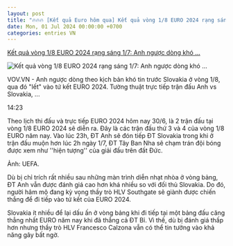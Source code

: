 ```yaml
---
layout: post
title: "🔥🔥🔥 [Kết quả Euro hôm qua] Kết quả vòng 1/8 EURO 2024 rạng sáng 1/7: Anh ngược dòng khó ..."
date: Mon, 01 Jul 2024 00:00:00 +0700
categories: entries VN
---
```

[Kết quả vòng 1/8 EURO 2024 rạng sáng 1/7: Anh ngược dòng khó ...](https://vov.vn/the-thao/ket-qua-vong-18-euro-2024-rang-sang-17-anh-nguoc-dong-kho-tin-truoc-slovakia-post1104815.vov)

![Kết quả vòng 1/8 EURO 2024 rạng sáng 1/7: Anh ngược dòng khó ...](https://vov-media.emitech.vn/sites/default/files/styles/og_image/public/2024-07/2024-06-30t175726z_1929005004_up1ek6u1dvodv_rtrmadp_3_soccer-euro-eng-svk-report.jpeg.jpg?v=1719888049)

VOV.VN - Anh ngược dòng theo kịch bản khó tin trước Slovakia ở vòng 1/8, qua đó "lết" vào tứ kết EURO 2024. Tường thuật trực tiếp trận đấu Anh vs Slovakia, ...

14:23

Theo lịch thi đấu và trực tiếp EURO 2024 hôm nay 30/6, là 2 trận đấu tại vòng 1/8 EURO 2024 sẽ diễn ra. Đây là các trận đấu thứ 3 và 4 của vòng 1/8 EURO năm nay. Vào lúc 23h, ĐT Anh sẽ đón tiếp ĐT Slovakia trong khi ở trận đấu muộn hơn lúc 2h ngày 1/7, ĐT Tây Ban Nha sẽ chạm trán đội bóng được xem như ''hiện tượng'' của giải đấu trên đất Đức.

Ảnh: UEFA.

Dù bị chỉ trích rất nhiều sau những màn trình diễn nhạt nhòa ở vòng bảng, ĐT Anh vẫn được đánh giá cao hơn khá nhiều so với đối thủ Slovakia. Do đó, người hâm mộ đang kỳ vọng thầy trò HLV Southgate sẽ giành được chiến thắng để đi tiếp vào tứ kết của EURO 2024.

Slovakia ít nhiều để lại dấu ấn ở vòng bảng khi đi tiếp tại một bảng đấu căng thẳng nhất EURO năm nay khi đã thắng cả ĐT Bỉ. Vì thế, dù bị đánh giá thấp hơn nhưng thầy trò HLV Francesco Calzona vẫn có thể tin tưởng vào khả năng gây bất ngờ.

